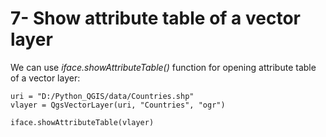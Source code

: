 # 7- Show attribute table of a vector layer

We can use *iface.showAttributeTable()* function for opening attribute table of a vector layer:

```
uri = "D:/Python_QGIS/data/Countries.shp"
vlayer = QgsVectorLayer(uri, "Countries", "ogr")

iface.showAttributeTable(vlayer)
``` 